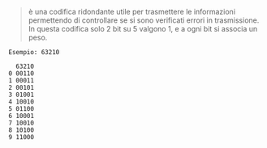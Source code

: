 >è una codifica ridondante utile per trasmettere le informazioni permettendo di controllare se si sono verificati errori in trasmissione. In questa codifica solo 2 bit su 5 valgono 1, e a ogni bit si associa un peso.

```
Esempio: 63210

  63210
0 00110
1 00011
2 00101
3 01001
4 10010
5 01100
6 10001
7 10010
8 10100
9 11000
```

